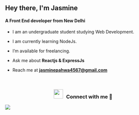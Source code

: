 <h2 align="left">Hey there, I'm
Jasmine</h2>
<h4 align="left">A Front End developer from New Delhi</h4>


- I am an undergraduate student studying Web Development.

- I am currently learning NodeJs.

- I’m available for freelancing.

- Ask me about **Reactjs & ExpressJs**

- Reach me at **jasminepahwa4567@gmail.com**

<br/>
<h3 align="center" > <img src="https://media.giphy.com/media/iY8CRBdQXODJSCERIr/giphy.gif" width="30" height="30" style="margin-right: 10px;">Connect with me 🤝 </h3>

<p align="center">


</p>

<p align="left"> <img src="https://komarev.com/ghpvc/?username=jasminepahwa17&color=green" /> </p>
